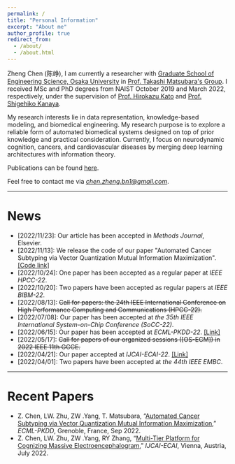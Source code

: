 ```yaml
---
permalink: /
title: "Personal Information"
excerpt: "About me"
author_profile: true
redirect_from: 
  - /about/
  - /about.html
---
```


Zheng Chen (陈峥), I am currently a researcher with [Graduate School of Engineering Science, Osaka University](http://ushiolab.sys.es.osaka-u.ac.jp) in [Prof. Takashi Matsubara's Group](https://tksmatsubara.github.io/ja/).
I received MSc and PhD degrees from NAIST October 2019 and March 2022, respectively, under the supervision of [Prof. Hirokazu Kato](https://scholar.google.co.jp/citations?user=zlyaC60AAAAJ) and [Prof. Shigehiko Kanaya](https://scholar.google.co.jp/citations?hl=ja&user=4Onx7zgAAAAJ). 

My research interests lie in data representation, knowledge-based modeling, and biomedical engineering. 
My research purpose is to explore a reliable form of automated biomedical systems designed on top of prior knowledge and practical consideration. 
Currently, I focus on neurodynamic cognition, cancers, and cardiovascular diseases by merging deep learning architectures with information theory. 


Publications can be found [here](https://scholar.google.com/citations?user=571LAh4AAAAJ&hl=en).

Feel free to contact me via *chen.zheng.bn1@gmail.com*.

****

News
======

* \[2022/11/23\]: Our article has been accepted in _Methods Journal_, Elsevier. 
* [2022/11/13]: We release the code of our paper "Automated Cancer Subtyping via Vector Quantization Mutual Information Maximization". [[Code link]](https://github.com/zhengchen3/ECML_VQRIM) 
* [2022/10/24]: One paper has been accepted as a regular paper at _IEEE HPCC-22_.
* [2022/10/20]: Two papers have been accepted as regular papers at _IEEE BIBM-22_.
* [2022/08/13]: <strike>Call for papers: the 24th IEEE International Conference on High Performance Computing and Communications (HPCC-22).</strike>
* [2022/07/08]: Our paper has been accepted at _the 35th IEEE International System-on-Chip Conference (SoCC-22)_.
* [2022/06/15]: Our paper has been accepted at _ECML-PKDD-22_. [[Link]](https://arxiv.org/abs/2206.10801) 
* [2022/05/17]: <strike>Call for papers of our organized sessions ([OS-ECM]) in 2022 IEEE 11th GCCE.</strike>
* [2022/04/21]: Our paper accepted at _IJCAI-ECAI-22_. [[Link]](https://arxiv.org/abs/2204.09840)
* [2022/04/01]: Two papers have been accepted at _the 44th IEEE EMBC_.

****

Recent Papers
======
* Z. Chen, LW. Zhu, ZW .Yang, T. Matsubara, “[Automated Cancer Subtyping via Vector Quantization Mutual Information Maximization](https://arxiv.org/abs/2206.10801),” _ECML-PKDD_, Grenoble, France, Sep 2022.
* Z. Chen, LW. Zhu, ZW .Yang, RY Zhang, “[Multi-Tier Platform for Cognizing Massive Electroencephalogram](https://arxiv.org/abs/2204.09840),” _IJCAI-ECAI_, Vienna, Austria, July 2022.
